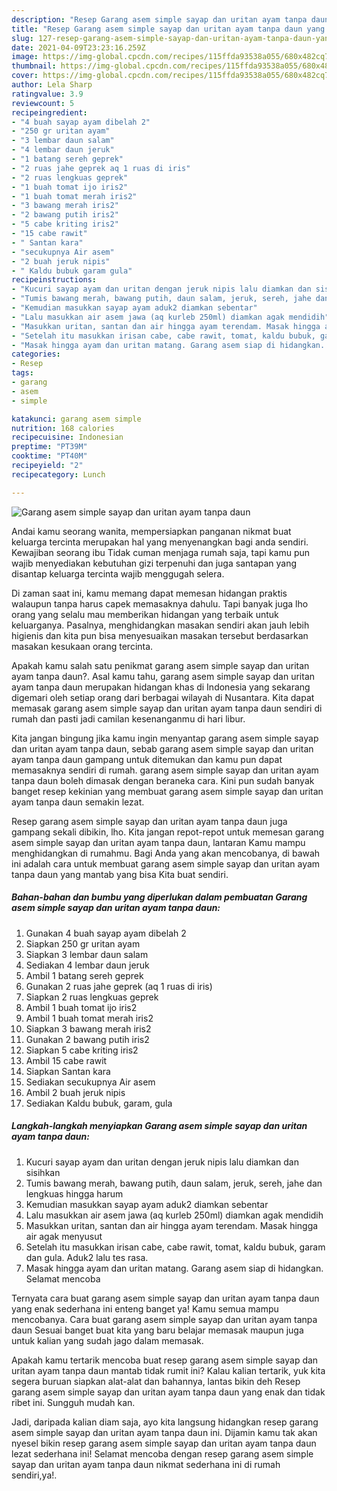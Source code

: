 ```yaml
---
description: "Resep Garang asem simple sayap dan uritan ayam tanpa daun yang enak Untuk Jualan"
title: "Resep Garang asem simple sayap dan uritan ayam tanpa daun yang enak Untuk Jualan"
slug: 127-resep-garang-asem-simple-sayap-dan-uritan-ayam-tanpa-daun-yang-enak-untuk-jualan
date: 2021-04-09T23:23:16.259Z
image: https://img-global.cpcdn.com/recipes/115ffda93538a055/680x482cq70/garang-asem-simple-sayap-dan-uritan-ayam-tanpa-daun-foto-resep-utama.jpg
thumbnail: https://img-global.cpcdn.com/recipes/115ffda93538a055/680x482cq70/garang-asem-simple-sayap-dan-uritan-ayam-tanpa-daun-foto-resep-utama.jpg
cover: https://img-global.cpcdn.com/recipes/115ffda93538a055/680x482cq70/garang-asem-simple-sayap-dan-uritan-ayam-tanpa-daun-foto-resep-utama.jpg
author: Lela Sharp
ratingvalue: 3.9
reviewcount: 5
recipeingredient:
- "4 buah sayap ayam dibelah 2"
- "250 gr uritan ayam"
- "3 lembar daun salam"
- "4 lembar daun jeruk"
- "1 batang sereh geprek"
- "2 ruas jahe geprek aq 1 ruas di iris"
- "2 ruas lengkuas geprek"
- "1 buah tomat ijo iris2"
- "1 buah tomat merah iris2"
- "3 bawang merah iris2"
- "2 bawang putih iris2"
- "5 cabe kriting iris2"
- "15 cabe rawit"
- " Santan kara"
- "secukupnya Air asem"
- "2 buah jeruk nipis"
- " Kaldu bubuk garam gula"
recipeinstructions:
- "Kucuri sayap ayam dan uritan dengan jeruk nipis lalu diamkan dan sisihkan"
- "Tumis bawang merah, bawang putih, daun salam, jeruk, sereh, jahe dan lengkuas hingga harum"
- "Kemudian masukkan sayap ayam aduk2 diamkan sebentar"
- "Lalu masukkan air asem jawa (aq kurleb 250ml) diamkan agak mendidih"
- "Masukkan uritan, santan dan air hingga ayam terendam. Masak hingga air agak menyusut"
- "Setelah itu masukkan irisan cabe, cabe rawit, tomat, kaldu bubuk, garam dan gula. Aduk2 lalu tes rasa."
- "Masak hingga ayam dan uritan matang. Garang asem siap di hidangkan. Selamat mencoba"
categories:
- Resep
tags:
- garang
- asem
- simple

katakunci: garang asem simple 
nutrition: 168 calories
recipecuisine: Indonesian
preptime: "PT39M"
cooktime: "PT40M"
recipeyield: "2"
recipecategory: Lunch

---
```



![Garang asem simple sayap dan uritan ayam tanpa daun](https://img-global.cpcdn.com/recipes/115ffda93538a055/680x482cq70/garang-asem-simple-sayap-dan-uritan-ayam-tanpa-daun-foto-resep-utama.jpg)

Andai kamu seorang wanita, mempersiapkan panganan nikmat buat keluarga tercinta merupakan hal yang menyenangkan bagi anda sendiri. Kewajiban seorang ibu Tidak cuman menjaga rumah saja, tapi kamu pun wajib menyediakan kebutuhan gizi terpenuhi dan juga santapan yang disantap keluarga tercinta wajib menggugah selera.

Di zaman  saat ini, kamu memang dapat memesan hidangan praktis walaupun tanpa harus capek memasaknya dahulu. Tapi banyak juga lho orang yang selalu mau memberikan hidangan yang terbaik untuk keluarganya. Pasalnya, menghidangkan masakan sendiri akan jauh lebih higienis dan kita pun bisa menyesuaikan masakan tersebut berdasarkan masakan kesukaan orang tercinta. 



Apakah kamu salah satu penikmat garang asem simple sayap dan uritan ayam tanpa daun?. Asal kamu tahu, garang asem simple sayap dan uritan ayam tanpa daun merupakan hidangan khas di Indonesia yang sekarang digemari oleh setiap orang dari berbagai wilayah di Nusantara. Kita dapat memasak garang asem simple sayap dan uritan ayam tanpa daun sendiri di rumah dan pasti jadi camilan kesenanganmu di hari libur.

Kita jangan bingung jika kamu ingin menyantap garang asem simple sayap dan uritan ayam tanpa daun, sebab garang asem simple sayap dan uritan ayam tanpa daun gampang untuk ditemukan dan kamu pun dapat memasaknya sendiri di rumah. garang asem simple sayap dan uritan ayam tanpa daun boleh dimasak dengan beraneka cara. Kini pun sudah banyak banget resep kekinian yang membuat garang asem simple sayap dan uritan ayam tanpa daun semakin lezat.

Resep garang asem simple sayap dan uritan ayam tanpa daun juga gampang sekali dibikin, lho. Kita jangan repot-repot untuk memesan garang asem simple sayap dan uritan ayam tanpa daun, lantaran Kamu mampu menghidangkan di rumahmu. Bagi Anda yang akan mencobanya, di bawah ini adalah cara untuk membuat garang asem simple sayap dan uritan ayam tanpa daun yang mantab yang bisa Kita buat sendiri.

<!--inarticleads1-->

##### Bahan-bahan dan bumbu yang diperlukan dalam pembuatan Garang asem simple sayap dan uritan ayam tanpa daun:

1. Gunakan 4 buah sayap ayam dibelah 2
1. Siapkan 250 gr uritan ayam
1. Siapkan 3 lembar daun salam
1. Sediakan 4 lembar daun jeruk
1. Ambil 1 batang sereh geprek
1. Gunakan 2 ruas jahe geprek (aq 1 ruas di iris)
1. Siapkan 2 ruas lengkuas geprek
1. Ambil 1 buah tomat ijo iris2
1. Ambil 1 buah tomat merah iris2
1. Siapkan 3 bawang merah iris2
1. Gunakan 2 bawang putih iris2
1. Siapkan 5 cabe kriting iris2
1. Ambil 15 cabe rawit
1. Siapkan  Santan kara
1. Sediakan secukupnya Air asem
1. Ambil 2 buah jeruk nipis
1. Sediakan  Kaldu bubuk, garam, gula




<!--inarticleads2-->

##### Langkah-langkah menyiapkan Garang asem simple sayap dan uritan ayam tanpa daun:

1. Kucuri sayap ayam dan uritan dengan jeruk nipis lalu diamkan dan sisihkan
1. Tumis bawang merah, bawang putih, daun salam, jeruk, sereh, jahe dan lengkuas hingga harum
1. Kemudian masukkan sayap ayam aduk2 diamkan sebentar
1. Lalu masukkan air asem jawa (aq kurleb 250ml) diamkan agak mendidih
1. Masukkan uritan, santan dan air hingga ayam terendam. Masak hingga air agak menyusut
1. Setelah itu masukkan irisan cabe, cabe rawit, tomat, kaldu bubuk, garam dan gula. Aduk2 lalu tes rasa.
1. Masak hingga ayam dan uritan matang. Garang asem siap di hidangkan. Selamat mencoba




Ternyata cara buat garang asem simple sayap dan uritan ayam tanpa daun yang enak sederhana ini enteng banget ya! Kamu semua mampu mencobanya. Cara buat garang asem simple sayap dan uritan ayam tanpa daun Sesuai banget buat kita yang baru belajar memasak maupun juga untuk kalian yang sudah jago dalam memasak.

Apakah kamu tertarik mencoba buat resep garang asem simple sayap dan uritan ayam tanpa daun mantab tidak rumit ini? Kalau kalian tertarik, yuk kita segera buruan siapkan alat-alat dan bahannya, lantas bikin deh Resep garang asem simple sayap dan uritan ayam tanpa daun yang enak dan tidak ribet ini. Sungguh mudah kan. 

Jadi, daripada kalian diam saja, ayo kita langsung hidangkan resep garang asem simple sayap dan uritan ayam tanpa daun ini. Dijamin kamu tak akan nyesel bikin resep garang asem simple sayap dan uritan ayam tanpa daun lezat sederhana ini! Selamat mencoba dengan resep garang asem simple sayap dan uritan ayam tanpa daun nikmat sederhana ini di rumah sendiri,ya!.

